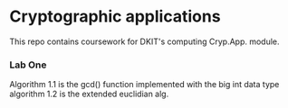# Cryptographic applications
This repo contains coursework for DKIT's computing Cryp.App. module. 

### Lab One 
Algorithm 1.1 is the gcd() function implemented with the big int data type
algorithm 1.2 is the extended euclidian alg. 